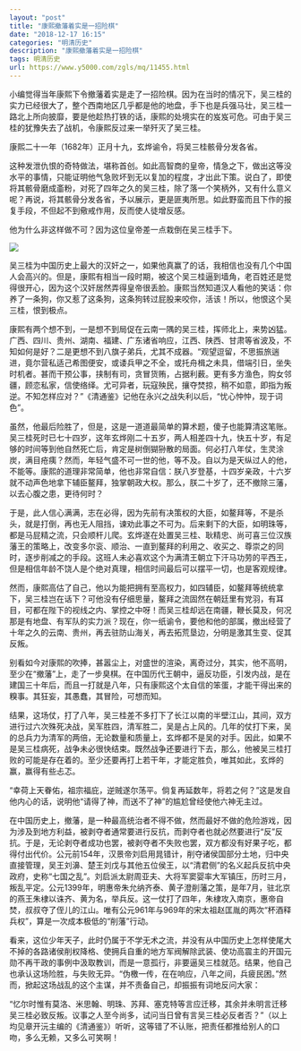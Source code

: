 ```yaml
---
layout: "post"
title: "康熙撤藩着实是一招险棋"
date: "2018-12-17 16:15"
categories: "明清历史"
description: "康熙撤藩着实是一招险棋"
tags: 明清历史
url: https://www.y5000.com/zgls/mq/11455.html
---
```






小编觉得当年康熙下令撤藩着实是走了一招险棋。因为在当时的情况下，吴三桂的实力已经很大了，整个西南地区几乎都是他的地盘，手下也是兵强马壮，吴三桂一路北上所向披靡，要是他趁热打铁的话，康熙的处境实在的岌岌可危。可由于吴三桂的犹豫失去了战机，令康熙反过来一举歼灭了吴三桂。

康熙二十一年（1682年）正月十九，玄烨谕令，将吴三桂骸骨分发各省。

这种发泄仇恨的奇特做法，堪称首创。如此高智商的皇帝，情急之下，做出这等没水平的事情，只能证明他气急败坏到无以复加的程度，才出此下策。说白了，即使将其骸骨磨成齑粉，对死了四年之久的吴三桂，除了落一个笑柄外，又有什么意义呢？再说，将其骸骨分发各省，予以展示，更是匪夷所思。如此野蛮而且下作的报复手段，不但起不到儆戒作用，反而使人徒增反感。

他为什么非这样做不可？因为这位皇帝差一点栽倒在吴三桂手下。

![](https://img.y5000.com/uploads/allimg/170119/1115545034-0.jpg)

吴三桂为中国历史上最大的汉奸之一，如果他真赢了的话，我相信也没有几个中国人会高兴的。但是，康熙有相当一段时期，被这个吴三桂逼到墙角，老百姓还是觉得很开心，因为这个汉奸居然弄得皇帝很丢脸。康熙当然知道汉人看他的笑话：你养了一条狗，你又惹了这条狗，这条狗转过屁股来咬你，活该！所以，他恨这个吴三桂，恨到极点。

康熙有两个想不到，一是想不到局促在云南一隅的吴三桂，挥师北上，来势凶猛。广西、四川、贵州、湖南、福建、广东诸省响应，江西、陕西、甘肃等省波及，不知如何是好？二是更想不到八旗子弟兵，尤其不成器。“观望逗留，不思振旅遄进，竟尔营私适己希图便安，或诿兵甲之不全，或托舟楫之未具，借端引日，坐失时机者。甚而干预公事，挟制有司，贪冒货贿，占据利薮。更有多方渔色，购女邻疆，顾恋私家，信使络绎。尤可异者，玩寇殃民，攘夺焚掠，稍不如意，即指为叛逆。不知怎样应对？”《清通鉴》记他在永兴之战失利以后，“忧心忡忡，现于词色”。

虽然，他最后险胜了，但是，这是一道道最简单的算术题，傻子也能算清这笔账。吴三桂死时已七十四岁，这年玄烨刚二十五岁，两人相差四十九，快五十岁，有足够的时间等到他自然死亡后，肯定是树倒猢狲散的局面。何必打八年仗，生灵涂炭，满目疮痍？然而，年轻气盛不可一世的他，等不及。自以为是天纵过人的他，不能等。康熙的道理非常简单，他也非常自信：朕八岁登基，十四岁亲政，十六岁就不动声色地拿下辅臣鳌拜，独掌朝政大权。那么，朕二十岁了，还不撤除三藩，以去心腹之患，更待何时？

于是，此人信心满满，志在必得，因为先前有决策权的大臣，如鳌拜等，不是杀头，就是打倒，再也无人阻挡，谏劝此事之不可为。后来剩下的大臣，如明珠等，都是马屁精之流，只会顺杆儿爬。玄烨遂在处置吴三桂、耿精忠、尚可喜三位汉族藩王的策略上，改变多尔衮、顺治、一直到鳌拜的利用之、收买之、尊崇之的同时，逐步削减之的手段。这班人未必喜欢这个为满清王朝立下汗马功劳的平西王，但是相信年龄不饶人是个绝对真理，相信时间最后可以摆平一切，也是客观规律。

然而，康熙高估了自己，他以为能把拥有至高权力，如四辅臣，如鳌拜等统统拿下，吴三桂岂在话下？可他没有仔细思量，鳌拜之流固然在朝廷里有党羽，有耳目，可都在陛下的视线之内、掌控之中呀！而吴三桂却远在南疆，鞭长莫及，何况那是有地盘、有军队的实力派？现在，你一纸谕令，要他和他的部属，撤出经营了十年之久的云南、贵州，再去驻防山海关，再去拓荒垦边，分明是激其生变、促其反叛。

别看如今对康熙的吹捧，甚嚣尘上，对盛世的渲染，离奇过分，其实，他不高明，至少在“撤藩”上，走了一步臭棋。在中国历代王朝中，逼反功臣，引发内战，是在建国三十年后，而且一打就是八年，只有康熙这个太自信的笨蛋，才能干得出来的糗事。其狂妄，其愚蠢，其冒险，可想而知。

结果，这场仗，打了八年，吴三桂差不多打下了长江以南的半壁江山，其间，双方进行过六次殊死决战，吴军胜四，清军胜二，吴是占上风的。几年的仗打下来，吴的总兵力为清军的两倍，无论数量和质量上，玄烨都不是吴的对手。因此，如果不是吴三桂病死，战争未必很快结束。既然战争还要进行下去，那么，他被吴三桂打败的可能是存在着的。至少还要再打上若干年，才能定胜负，唯其如此，玄烨的赢，赢得有些忐忑。

“幸荷上天眷佑，祖宗福庇，逆贼遂尔荡平。倘复再延数年，将若之何？”这是发自他内心的话，说明他“请得了神，而送不了神”的尴尬曾经使他六神无主过。

在中国历史上，撤藩，是一种最高统治者不得不做，然而最好不做的危险游戏，因为涉及到地方利益，被剥夺者通常要进行反抗，而剥夺者也就必然要进行“反”反抗。于是，无论剥夺者成功也罢，被剥夺者不失败也罢，双方都没有好果子吃，都得付出代价。公元前154年，汉景帝刘启用晁错计，削夺诸侯国部分土地，归中央直接管理，吴王刘濞、楚王刘戊与其他五位侯王，以“清君侧”的名义起兵反抗中央政府，史称“七国之乱”。刘启派太尉周亚夫、大将军窦婴率大军镇压，历时三月，叛乱平定。公元1399年，明惠帝朱允纳齐泰、黄子澄削藩之策，是年7月，驻北京的燕王朱棣以诛齐、黄为名，举兵反。这一仗打了四年，朱棣攻入南京，惠帝自焚，叔叔夺了侄儿的江山。唯有公元961年与969年的宋太祖赵匡胤的两次“杯酒释兵权”，算是一次成本极低的“削藩”行动。

看来，这位少年天子，此时仍属于不学无术之流，并没有从中国历史上怎样使尾大不掉的各路诸侯削权降格、使拥兵自重的地方军阀解除武装、使功高震主的开国元勋不再干政的事例中汲取教训，而是一意孤行，非要逼吴三桂就范。结果，他自己也承认这场险胜，与失败无异。“伪檄一传，在在响应，八年之间，兵疲民困。”然而，掀起这场战乱的这个主谋，并不责备自己，却振振有词地反问大家：

“忆尔时惟有莫洛、米思翰、明珠、苏拜、塞克特等言应迁移，其余并未明言迁移吴三桂必致反叛。议事之人至今尚多，试问当日曾有言吴三桂必反者否？”（以上均见章开沅主编的《清通鉴》）听听，这等错了不认账，把责任都推给别人的口吻，多么无赖，又多么可笑啊！
